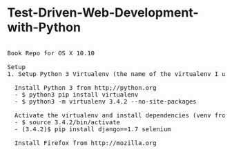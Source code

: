Test-Driven-Web-Development-with-Python
=======================================
<pre>

Book Repo for OS X 10.10

Setup
1. Setup Python 3 Virtualenv (the name of the virtualenv I use is 3.4.2 to match the version of Python 3)

  Install Python 3 from http;//python.org
  - $ python3 pip install virtualenv
  - $ python3 -m virtualenv 3.4.2 --no-site-packages

  Activate the virtualenv and install dependencies (venv from now on for short)
  - $ source 3.4.2/bin/activate
  - (3.4.2)$ pip install django==1.7 selenium

  Install Firefox from http://mozilla.org

</pre>